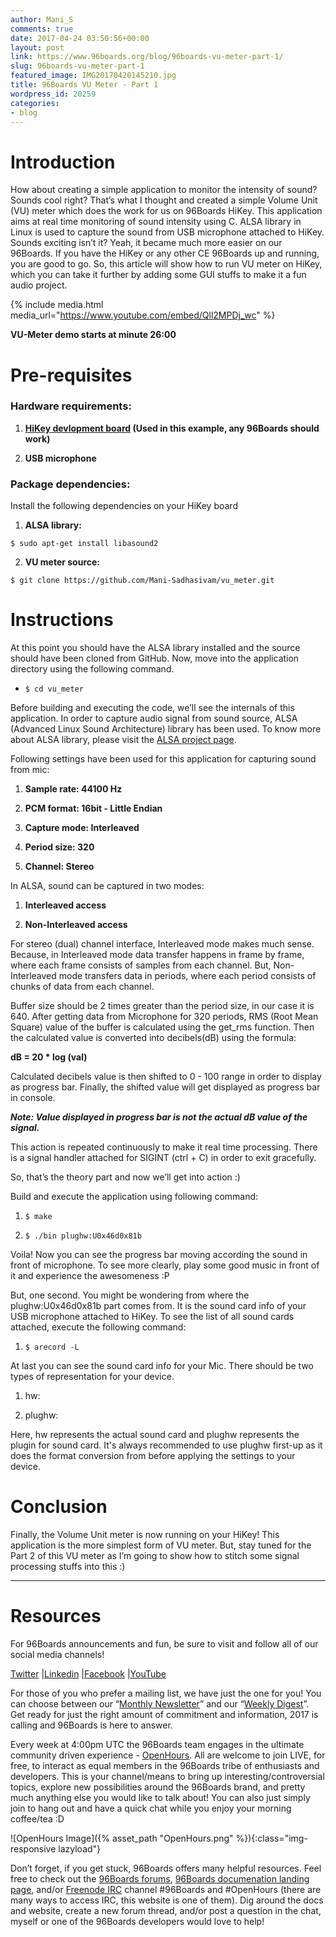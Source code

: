 ```yaml
---
author: Mani_S
comments: true
date: 2017-04-24 03:50:56+00:00
layout: post
link: https://www.96boards.org/blog/96boards-vu-meter-part-1/
slug: 96boards-vu-meter-part-1
featured_image: IMG20170420145210.jpg
title: 96Boards VU Meter - Part 1
wordpress_id: 20259
categories:
- blog
---
```


# **Introduction**


How about creating a simple application to monitor the intensity of sound? Sounds cool right? That’s what I thought and created a simple Volume Unit (VU) meter which does the work for us on 96Boards HiKey. This application aims at real time monitoring of sound intensity using C. ALSA library in Linux is used to capture the sound from USB microphone attached to HiKey. Sounds exciting isn’t it? Yeah, it became much more easier on our 96Boards. If you have the HiKey or any other CE 96Boards up and running, you are good to go. So, this article will show how to run VU meter on HiKey, which you can take it further by adding some GUI stuffs to make it a fun audio project.

{% include media.html media_url="https://www.youtube.com/embed/Qll2MPDj_wc" %}


**VU-Meter demo starts at minute 26:00**


# **Pre-requisites**




### **Hardware requirements:**






  1. **[HiKey devlopment board](/product/hikey/) (Used in this example, any 96Boards should work)**


  2. **USB microphone**




### **Package dependencies:**


Install the following dependencies on your HiKey board




  1. **ALSA library:**

    $ sudo apt-get install libasound2

  2. **VU meter source:**

    $ git clone https://github.com/Mani-Sadhasivam/vu_meter.git


# **Instructions**


At this point you should have the ALSA library installed and the source should have been cloned from GitHub. Now, move into the application directory using the following command.




  * `$ cd vu_meter`


Before building and executing the code, we’ll see the internals of this application. In order to capture audio signal from sound source, ALSA (Advanced Linux Sound Architecture) library has been used. To know more about ALSA library, please visit the [ALSA project page](https://www.alsa-project.org/main/index.php/Main_Page).

Following settings have been used for this application for capturing sound from mic:




  1. **Sample rate: 44100 Hz**


  2. **PCM format: 16bit - Little Endian**


  3. **Capture mode: Interleaved**


  4. **Period size: 320**


  5. **Channel: Stereo**


In ALSA, sound can be captured in two modes:




  1. **Interleaved access**


  2. **Non-Interleaved access**


For stereo (dual) channel interface, Interleaved mode makes much sense. Because, in Interleaved mode data transfer happens in frame by frame, where each frame consists of samples from each channel. But, Non-Interleaved mode transfers data in periods, where each period consists of chunks of data from each channel.

Buffer size should be 2 times greater than the period size, in our case it is 640. After getting data from Microphone for 320 periods, RMS (Root Mean Square) value of the buffer is calculated using the get_rms function. Then the calculated value is converted into decibels(dB) using the formula:

**dB = 20 * log (val)**

Calculated decibels value is then shifted to 0 - 100 range in order to display as progress bar. Finally, the shifted value will get displayed as progress bar in console.

_**Note: Value displayed in progress bar is not the actual dB value of the signal.**_

This action is repeated continuously to make it real time processing. There is a signal handler attached for SIGINT (ctrl + C) in order to exit gracefully.

So, that’s the theory part and now we’ll get into action :)

Build and execute the application using following command:




  1. `$ make`


  2. `$ ./bin plughw:U0x46d0x81b`


Voila! Now you can see the progress bar moving according the sound in front of microphone. To see more clearly, play some good music in front of it and experience the awesomeness :P

But, one second. You might be wondering from where the plughw:U0x46d0x81b part comes from. It is the sound card info of your USB microphone attached to HiKey. To see the list of all sound cards attached, execute the following command:




  1. `$ arecord -L`


At last you can see the sound card info for your Mic. There should be two types of representation for your device.




  1. hw:


  2. plughw:


Here, hw represents the actual sound card and plughw represents the plugin for sound card. It's always recommended to use plughw first-up as it does the format conversion from before applying the settings to your device.


# **Conclusion**


Finally, the Volume Unit meter is now running on your HiKey! This application is the more simplest form of VU meter. But, stay tuned for the Part 2 of this VU meter as I’m going to show how to stitch some signal processing stuffs into this :)



* * *





# Resources


For 96Boards announcements and fun, be sure to visit and follow all of our social media channels!

[Twitter](https://twitter.com/96Boards) &#124;[Linkedin](https://www.linkedin.com/company/6637095?trk=tyah&trkInfo=clickedVertical%3Ashowcase%2CclickedEntityId%3A6637095%2Cidx%3A1-1-1%2CtarId%3A1483603913878%2Ctas%3A96boards) &#124;[Facebook](https://www.facebook.com/96Boards/) &#124;[YouTube](https://www.youtube.com/c/96boards)

For those of you who prefer a mailing list, we have just the one for you! You can choose between our “[Monthly Newsletter](/newsletter/)” and our “[Weekly Digest](/newsletter/digest/)”. Get ready for just the right amount of commitment and information, 2017 is calling and 96Boards is here to answer.

Every week at 4:00pm UTC the 96Boards team engages in the ultimate community driven experience - [OpenHours](/openhours/). All are welcome to join LIVE, for free, to interact as equal members in the 96Boards tribe of enthusiasts and developers. This is your channel/means to bring up interesting/controversial topics, explore new possibilities around the 96Boards brand, and pretty much anything else you would like to talk about! You can also just simply join to hang out and have a quick chat while you enjoy your morning coffee/tea :D

![OpenHours Image]({% asset_path "OpenHours.png" %}){:class="img-responsive lazyload"}

Don’t forget, if you get stuck, 96Boards offers many helpful resources. Feel free to check out the [96Boards forums](https://discuss.96boards.org/), [96Boards documenation landing page](https://github.com/96boards/documentation/), and/or [Freenode IRC](http://webchat.freenode.net/?channels=%2396boards) channel #96Boards and #OpenHours (there are many ways to access IRC, this website is one of them). Dig around the docs and website, create a new forum thread, and/or post a question in the chat, myself or one of the 96Boards developers would love to help!
